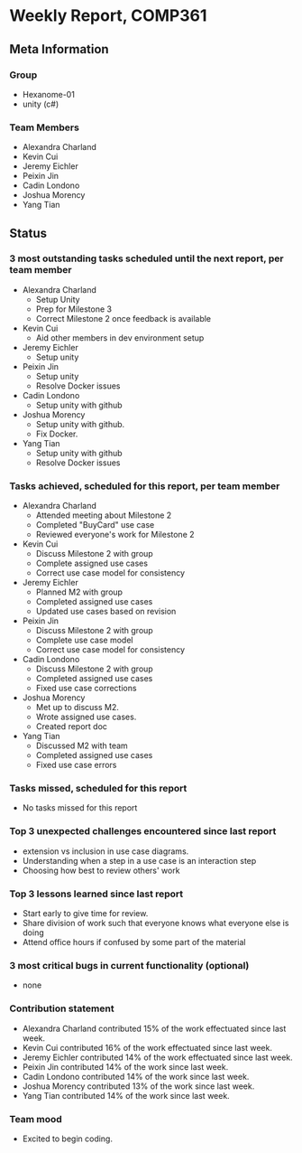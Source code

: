 # Weekly Report, COMP361

## Meta Information

### Group

 * Hexanome-01
 * unity (c#)

### Team Members

 * Alexandra Charland
 * Kevin Cui
 * Jeremy Eichler
 * Peixin Jin
 * Cadin Londono
 * Joshua Morency
 * Yang Tian

## Status

### 3 most outstanding tasks scheduled until the next report, per team member

 * Alexandra Charland
   * Setup Unity
   * Prep for Milestone 3
   * Correct Milestone 2 once feedback is available
 * Kevin Cui
   * Aid other members in dev environment setup
 * Jeremy Eichler
   * Setup unity
 * Peixin Jin
   * Setup unity
   * Resolve Docker issues
 * Cadin Londono
   * Setup unity with github
 * Joshua Morency
   * Setup unity with github.
   * Fix Docker.
 * Yang Tian
   * Setup unity with github
   * Resolve Docker issues

### Tasks achieved, scheduled for this report, per team member

 * Alexandra Charland
   * Attended meeting about Milestone 2
   * Completed "BuyCard" use case
   * Reviewed everyone's work for Milestone 2
 * Kevin Cui
   * Discuss Milestone 2 with group
   * Complete assigned use cases
   * Correct use case model for consistency
 * Jeremy Eichler
   * Planned M2 with group
   * Completed assigned use cases
   * Updated use cases based on revision
 * Peixin Jin
   * Discuss Milestone 2 with group
   * Complete use case model
   * Correct use case model for consistency
 * Cadin Londono
   * Discuss Milestone 2 with group
   * Completed assigned use cases 
   * Fixed use case corrections
 * Joshua Morency
   * Met up to discuss M2.
   * Wrote assigned use cases.
   * Created report doc
 * Yang Tian
   * Discussed M2 with team
   * Completed assigned use cases
   * Fixed use case errors

### Tasks missed, scheduled for this report

 * No tasks missed for this report

### Top 3 unexpected challenges encountered since last report

 * extension vs inclusion in use case diagrams.
 * Understanding when a step in a use case is an interaction step
 * Choosing how best to review others' work

### Top 3 lessons learned since last report

 * Start early to give time for review.
 * Share division of work such that everyone knows what everyone else is doing
 * Attend office hours if confused by some part of the material

### 3 most critical bugs in current functionality (optional)

 * none

### Contribution statement

 * Alexandra Charland contributed 15% of the work effectuated since last week.
 * Kevin Cui contributed 16% of the work effectuated since last week.
 * Jeremy Eichler contributed 14% of the work effectuated since last week.
 * Peixin Jin contributed 14% of the work since last week.
 * Cadin Londono contributed 14% of the work since last week.
 * Joshua Morency contributed 13% of the work since last week.
 * Yang Tian contributed 14% of the work since last week.

### Team mood

 * Excited to begin coding.

